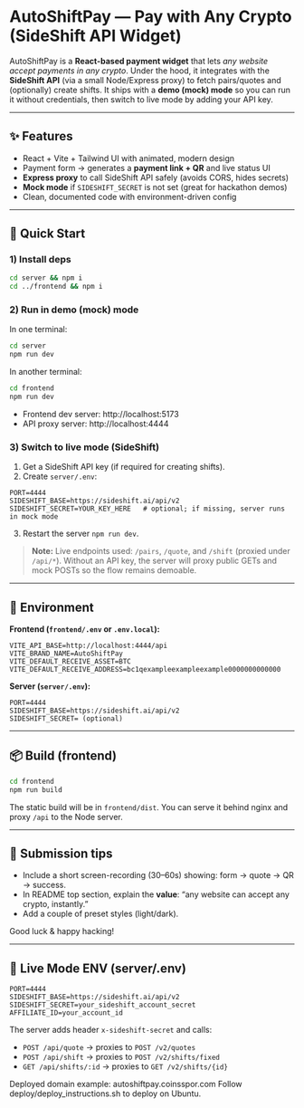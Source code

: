 # AutoShiftPay — Pay with Any Crypto (SideShift API Widget)

AutoShiftPay is a **React-based payment widget** that lets *any website accept payments in any crypto*.
Under the hood, it integrates with the **SideShift API** (via a small Node/Express proxy) to fetch pairs/quotes
and (optionally) create shifts. It ships with a **demo (mock) mode** so you can run it without credentials, then
switch to live mode by adding your API key.

---

## ✨ Features
- React + Vite + Tailwind UI with animated, modern design
- Payment form → generates a **payment link + QR** and live status UI
- **Express proxy** to call SideShift API safely (avoids CORS, hides secrets)
- **Mock mode** if `SIDESHIFT_SECRET` is not set (great for hackathon demos)
- Clean, documented code with environment-driven config

---

## 🚀 Quick Start

### 1) Install deps
```bash
cd server && npm i
cd ../frontend && npm i
```

### 2) Run in demo (mock) mode
In one terminal:
```bash
cd server
npm run dev
```
In another terminal:
```bash
cd frontend
npm run dev
```
- Frontend dev server: http://localhost:5173
- API proxy server:   http://localhost:4444

### 3) Switch to **live** mode (SideShift)
1. Get a SideShift API key (if required for creating shifts).
2. Create `server/.env`:
```
PORT=4444
SIDESHIFT_BASE=https://sideshift.ai/api/v2
SIDESHIFT_SECRET=YOUR_KEY_HERE   # optional; if missing, server runs in mock mode
```
3. Restart the server `npm run dev`.

> **Note:** Live endpoints used: `/pairs`, `/quote`, and `/shift` (proxied under `/api/*`). Without an API key, the server will proxy public GETs and mock POSTs so the flow remains demoable.

---

## 🧩 Environment

**Frontend (`frontend/.env` or `.env.local`):**
```
VITE_API_BASE=http://localhost:4444/api
VITE_BRAND_NAME=AutoShiftPay
VITE_DEFAULT_RECEIVE_ASSET=BTC
VITE_DEFAULT_RECEIVE_ADDRESS=bc1qexampleexampleexample0000000000000
```

**Server (`server/.env`):**
```
PORT=4444
SIDESHIFT_BASE=https://sideshift.ai/api/v2
SIDESHIFT_SECRET= (optional)
```

---

## 📦 Build (frontend)
```bash
cd frontend
npm run build
```
The static build will be in `frontend/dist`. You can serve it behind nginx and proxy `/api` to the Node server.

---

## 📝 Submission tips
- Include a short screen-recording (30–60s) showing: form → quote → QR → success.
- In README top section, explain the **value**: “any website can accept any crypto, instantly.”
- Add a couple of preset styles (light/dark).

Good luck & happy hacking!

---

## 🔐 Live Mode ENV (server/.env)
```
PORT=4444
SIDESHIFT_BASE=https://sideshift.ai/api/v2
SIDESHIFT_SECRET=your_sideshift_account_secret
AFFILIATE_ID=your_account_id
```

The server adds header `x-sideshift-secret` and calls:
- `POST /api/quote` → proxies to `POST /v2/quotes`
- `POST /api/shift` → proxies to `POST /v2/shifts/fixed`
- `GET /api/shifts/:id` → proxies to `GET /v2/shifts/{id}`


Deployed domain example: autoshiftpay.coinsspor.com
Follow deploy/deploy_instructions.sh to deploy on Ubuntu.
